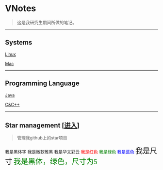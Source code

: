 # VNotes

> 这是我研究生期间所做的笔记。

---

## Systems

[Linux](docs/notes/systems/Linux/contents_linux.md)

[Mac](docs/notes/systems/Mac/contents_mac.md)

---

## Programming Language

[Java](docs/notes/programming_language/Java/contents_java.md)

[C&C++](docs/notes/programming_language/C&C++/contents_c&c++.md)

---

## Star management [[进入](docs/notes/star_management/github/constents_star.md)]
> 管理我github上的star项目

<font face="黑体">我是黑体字</font>
<font face="微软雅黑">我是微软雅黑</font>
<font face="STCAIYUN">我是华文彩云</font>
<font color=red>我是红色</font>
<font color=#008000>我是绿色</font>
<font color=Blue>我是蓝色</font>
<font size=5>我是尺寸</font>
<font face="黑体" color=green size=5>我是黑体，绿色，尺寸为5</font>

